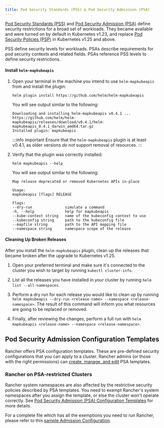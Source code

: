 ```yaml
---
title: Pod Security Standards (PSS) & Pod Security Admission (PSA)
---
```


<head> 
  <link rel="canonical" href="https://ranchermanager.docs.rancher.com/how-to-guides/new-user-guides/authentication-permissions-and-global-configuration/pod-security-standards"/>
</head>

[Pod Security Standards (PSS)](https://kubernetes.io/docs/concepts/security/pod-security-standards/) and [Pod Security Admission (PSA)](https://kubernetes.io/docs/concepts/security/pod-security-admission/) define security restrictions for a broad set of workloads.
They became available and were turned on by default in Kubernetes v1.23, and replace [Pod Security Policies (PSP)](https://kubernetes.io/docs/concepts/security/pod-security-policy/) in Kubernetes v1.25 and above.

PSS define security levels for workloads. PSAs describe requirements for pod security contexts and related fields. PSAs reference PSS levels to define security restrictions.

#### Install `helm-mapkubeapis`

1. Open your terminal in the machine you intend to use `helm-mapkubeapis` from and install the plugin:
    ```shell
    helm plugin install https://github.com/helm/helm-mapkubeapis
    ```
    
    You will see output similar to the following:
    ```console
    Downloading and installing helm-mapkubeapis v0.4.1 ...
    https://github.com/helm/helm-mapkubeapis/releases/download/v0.4.1/helm-mapkubeapis_0.4.1_darwin_amd64.tar.gz
    Installed plugin: mapkubeapis
    ```
   
    :::info important
    Ensure that the `helm-mapkubeapis` plugin is at least v0.4.1, as older versions _do not_ support removal of resources.
    :::

1. Verify that the plugin was correctly installed:
    ```shell
    helm mapkubeapis --help
    ```
    
    You will see output similar to the following:
    ```console
    Map release deprecated or removed Kubernetes APIs in-place
    
    Usage:
    mapkubeapis [flags] RELEASE
    
    Flags:
    --dry-run               simulate a command
    -h, --help              help for mapkubeapis
    --kube-context string   name of the kubeconfig context to use
    --kubeconfig string     path to the kubeconfig file
    --mapfile string        path to the API mapping file
    --namespace string      namespace scope of the release
    ```

#### Cleaning Up Broken Releases

After you install the `helm-mapkubeapis` plugin, clean up the releases that became broken after the upgrade to Kubernetes v1.25.

1. Open your preferred terminal and make sure it's connected to the cluster you wish to target by running `kubectl cluster-info`.

1. List all the releases you have installed in your cluster by running `helm list --all-namespaces`.

1. Perform a dry run for each release you would like to clean up by running `helm mapkubeapis --dry-run <release-name> --namespace <release-namespace>`. The result of this command will inform you what resources are going to be replaced or removed.

1. Finally, after reviewing the changes, perform a full run with `helm mapkubeapis <release-name> --namespace <release-namespace>`.

## Pod Security Admission Configuration Templates

Rancher offers PSA configuration templates. These are pre-defined security configurations that you can apply to a cluster. Rancher admins (or those with the right permissions) can [create, manage, and edit](./psa-config-templates.md) PSA templates.

### Rancher on PSA-restricted Clusters

Rancher system namespaces are also affected by the restrictive security policies described by PSA templates. You need to exempt Rancher's system namespaces after you assign the template, or else the cluster won't operate correctly. See [Pod Security Admission (PSA) Configuration Templates](./psa-config-templates.md#exempting-required-rancher-namespaces) for more details.

For a complete file which has all the exemptions you need to run Rancher, please refer to this [sample Admission Configuration](../../../reference-guides/rancher-security/psa-restricted-exemptions.md).
